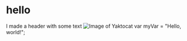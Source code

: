 # hello
I made a header with some text
![Image of Yaktocat](https://octodex.github.com/images/yaktocat.png)
var myVar = "Hello, world!";
